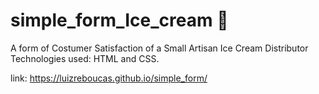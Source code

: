# simple_form_Ice_cream 🍦
A form of Costumer Satisfaction of a Small Artisan Ice Cream Distributor 
Technologies used: HTML and CSS.

link: https://luizreboucas.github.io/simple_form/
